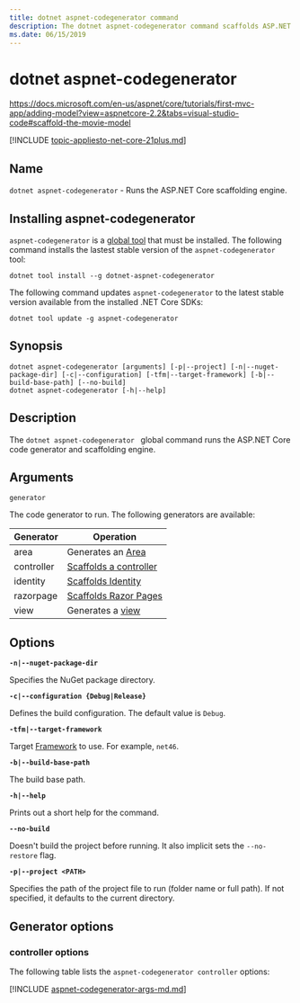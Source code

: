 ```yaml
---
title: dotnet aspnet-codegenerator command
description: The dotnet aspnet-codegenerator command scaffolds ASP.NET Core projects
ms.date: 06/15/2019
---
```

# dotnet aspnet-codegenerator

https://docs.microsoft.com/en-us/aspnet/core/tutorials/first-mvc-app/adding-model?view=aspnetcore-2.2&tabs=visual-studio-code#scaffold-the-movie-model

[!INCLUDE [topic-appliesto-net-core-21plus.md](../../../includes/topic-appliesto-net-core-21plus.md)]

## Name

`dotnet aspnet-codegenerator` - Runs the ASP.NET Core scaffolding engine.

## Installing aspnet-codegenerator

`aspnet-codegenerator` is a [global tool](global-tools.md) that must be installed. The following command installs the lastest stable version of the `aspnet-codegenerator` tool:

```console
dotnet tool install --g dotnet-aspnet-codegenerator
```

The following command updates `aspnet-codegenerator` to the latest stable version available from the installed .NET Core SDKs:

```console
dotnet tool update -g aspnet-codegenerator
```

## Synopsis

```
dotnet aspnet-codegenerator [arguments] [-p|--project] [-n|--nuget-package-dir] [-c|--configuration] [-tfm|--target-framework] [-b|--build-base-path] [--no-build] 
dotnet aspnet-codegenerator [-h|--help]
```

## Description

The `dotnet aspnet-codegenerator ` global command runs the ASP.NET Core code generator and scaffolding engine.

## Arguments

`generator`

The code generator to run. The following generators are available:

| Generator | Operation |
| ----------------- | ------------ | 
| area      | Generates an [Area](https://docs.microsoft.com/en-us/aspnet/core/mvc/controllers/areas?view=aspnetcore-2.2) |
  controller| [Scaffolds a controller](https://docs.microsoft.com/en-us/aspnet/core/tutorials/first-mvc-app/adding-model?view=aspnetcore-2.2&tabs=visual-studio-code#scaffold-the-movie-model) |
  identity  | [Scaffolds Identity](https://docs.microsoft.com/en-us/aspnet/core/security/authentication/scaffold-identity?view=aspnetcore-2.2&tabs=netcore-cli) |
  razorpage | [Scaffolds Razor Pages](https://docs.microsoft.com/en-us/aspnet/core/tutorials/razor-pages/model?view=aspnetcore-2.2&tabs=visual-studio-code) |
  view      | Generates a [view](https://docs.microsoft.com/en-us/aspnet/core/mvc/views/overview?view=aspnetcore-2.2) |

## Options

**`-n|--nuget-package-dir`**

Specifies the NuGet package directory.

**`-c|--configuration {Debug|Release}`**

  Defines the build configuration. The default value is `Debug`.

**`-tfm|--target-framework`**

Target [Framework](../../standard/frameworks.md) to use. For example, `net46`.

<!-- REVIEW: Is this specified on the command line or in the project file? -->

**`-b|--build-base-path`**

The build base path.

**`-h|--help`**

Prints out a short help for the command.

**`--no-build`**

Doesn't build the project before running. It also implicit sets the `--no-restore` flag.

**`-p|--project <PATH>`**

Specifies the path of the project file to run (folder name or full path). If not specified, it defaults to the current directory.

## Generator options

### controller options

The following table lists the `aspnet-codegenerator controller` options:

[!INCLUDE [aspnet-codegenerator-args-md.md](../../../includes/aspnet-codegenerator-args-md.md)]